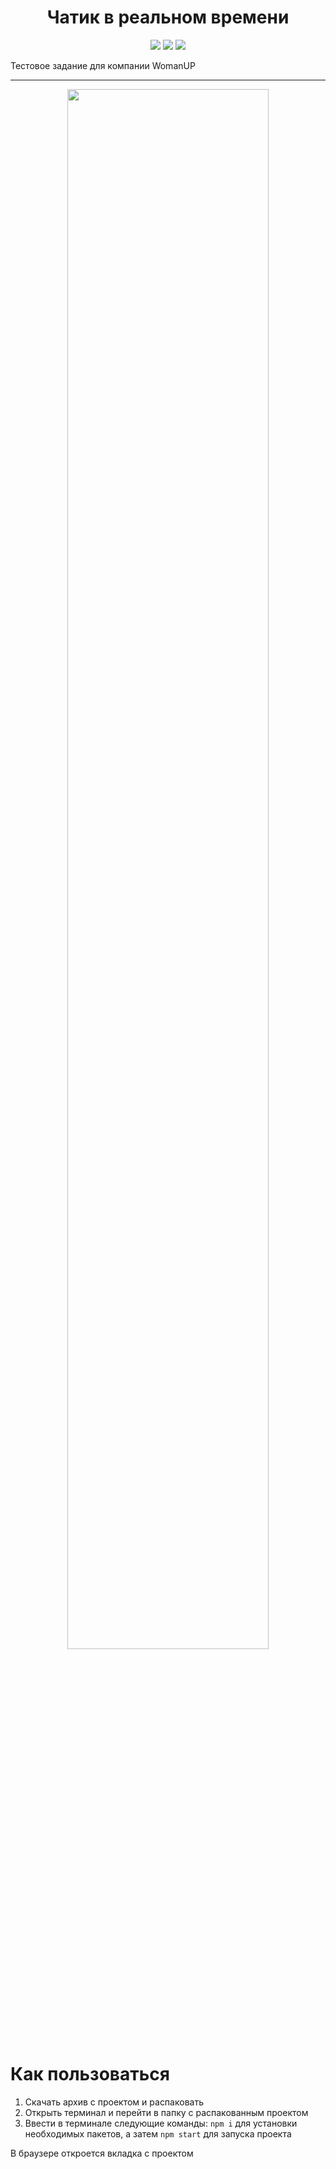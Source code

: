 <h1 align="center">Чатик в реальном времени</h1>

<p align="center">

<img src="https://img.shields.io/badge/made%20by-KIrilldeveloper48-blue.svg" >
<img src="https://img.shields.io/badge/react-16.14.0-green.svg">
<img src="https://img.shields.io/github/languages/top/KIrilldeveloper48/Six-cities-SPA-React.svg">

</p>

Тестовое задание для компании WomanUP

---
<p align="center">
<img src="https://i.ibb.co/zFj68kG/2021-06-29-15-05-48-963.gif" width="80%">
</p>

# Как пользоваться

1. Скачать архив с проектом и распаковать
2. Открыть терминал и перейти в папку с распакованным проектом
3. Ввести в терминале следующие команды: `npm i` для установки необходимых пакетов, а затем `npm start` для запуска проекта

В браузере откроется вкладка с проектом
